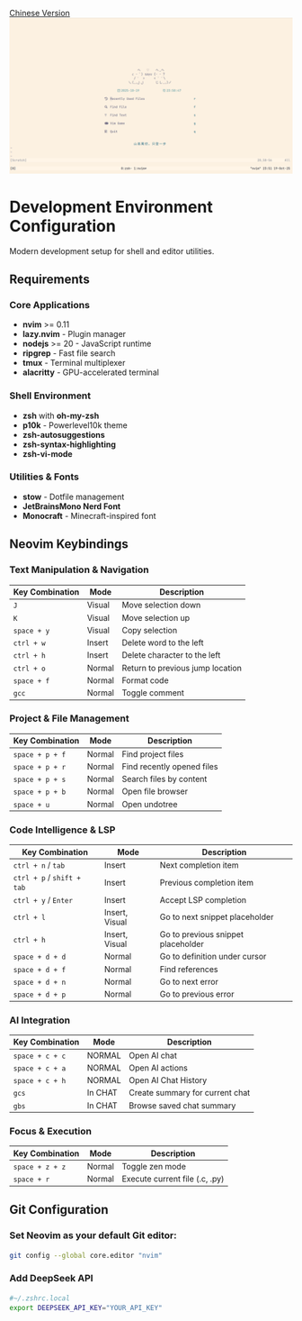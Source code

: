 [Chinese Version](./README_zh.md)
![image](./static/nvim_start.png)

# Development Environment Configuration

Modern development setup for shell and editor utilities.

## Requirements

### Core Applications

- **nvim** >= 0.11
- **lazy.nvim** - Plugin manager
- **nodejs** >= 20 - JavaScript runtime
- **ripgrep** - Fast file search
- **tmux** - Terminal multiplexer
- **alacritty** - GPU-accelerated terminal

### Shell Environment

- **zsh** with **oh-my-zsh**
- **p10k** - Powerlevel10k theme
- **zsh-autosuggestions**
- **zsh-syntax-highlighting**
- **zsh-vi-mode**

### Utilities & Fonts

- **stow** - Dotfile management
- **JetBrainsMono Nerd Font**
- **Monocraft** - Minecraft-inspired font

## Neovim Keybindings

### Text Manipulation & Navigation

| Key Combination | Mode   | Description                      |
| --------------- | ------ | -------------------------------- |
| `J`             | Visual | Move selection down              |
| `K`             | Visual | Move selection up                |
| `space + y`     | Visual | Copy selection                   |
| `ctrl + w`      | Insert | Delete word to the left          |
| `ctrl + h`      | Insert | Delete character to the left     |
| `ctrl + o`      | Normal | Return to previous jump location |
| `space + f`     | Normal | Format code                      |
| `gcc`           | Normal | Toggle comment                   |

### Project & File Management

| Key Combination | Mode   | Description                |
| --------------- | ------ | -------------------------- |
| `space + p + f` | Normal | Find project files         |
| `space + p + r` | Normal | Find recently opened files |
| `space + p + s` | Normal | Search files by content    |
| `space + p + b` | Normal | Open file browser          |
| `space + u`     | Normal | Open undotree              |

### Code Intelligence & LSP

| Key Combination            | Mode           | Description                        |
| -------------------------- | -------------- | ---------------------------------- |
| `ctrl + n` / `tab`         | Insert         | Next completion item               |
| `ctrl + p` / `shift + tab` | Insert         | Previous completion item           |
| `ctrl + y` / `Enter`       | Insert         | Accept LSP completion              |
| `ctrl + l`                 | Insert, Visual | Go to next snippet placeholder     |
| `ctrl + h`                 | Insert, Visual | Go to previous snippet placeholder |
| `space + d + d`            | Normal         | Go to definition under cursor      |
| `space + d + f`            | Normal         | Find references                    |
| `space + d + n`            | Normal         | Go to next error                   |
| `space + d + p`            | Normal         | Go to previous error               |

### AI Integration

| Key Combination | Mode    | Description                     |
| --------------- | ------- | ------------------------------- |
| `space + c + c` | NORMAL  | Open AI chat                    |
| `space + c + a` | NORMAL  | Open AI actions                 |
| `space + c + h` | NORMAL  | Open AI Chat History            |
| `gcs`           | In CHAT | Create summary for current chat |
| `gbs`           | In CHAT | Browse saved chat summary       |

### Focus & Execution

| Key Combination | Mode   | Description                    |
| --------------- | ------ | ------------------------------ |
| `space + z + z` | Normal | Toggle zen mode                |
| `space + r`     | Normal | Execute current file (.c, .py) |

## Git Configuration

### Set Neovim as your default Git editor:

```bash
git config --global core.editor "nvim"
```

### Add DeepSeek API

```bash
#~/.zshrc.local
export DEEPSEEK_API_KEY="YOUR_API_KEY"
```
